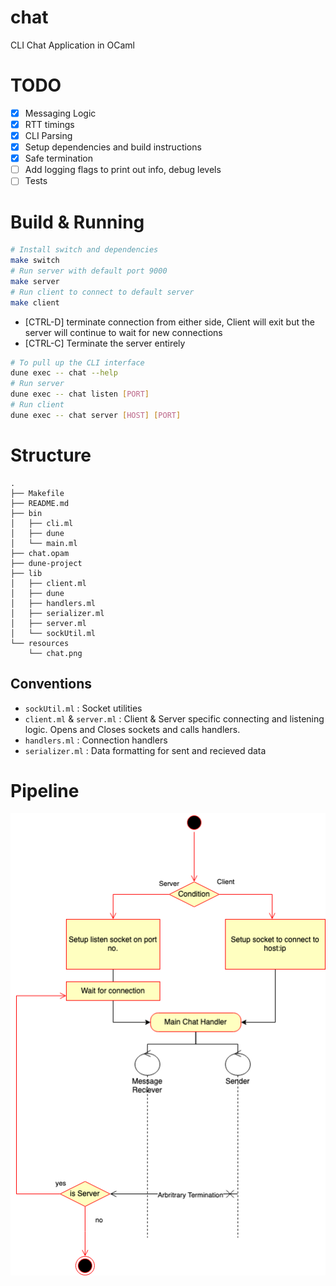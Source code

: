 # chat
CLI Chat Application in OCaml

# TODO
- [x] Messaging Logic
- [x] RTT timings
- [x] CLI Parsing
- [x] Setup dependencies and build instructions
- [x] Safe termination
- [ ] Add logging flags to print out info, debug levels
- [ ] Tests

# Build & Running
```bash
# Install switch and dependencies
make switch
# Run server with default port 9000
make server
# Run client to connect to default server
make client
```
- [CTRL-D] terminate connection from either side, Client will exit but the server will continue to wait for new connections
- [CTRL-C] Terminate the server entirely

``` bash
# To pull up the CLI interface
dune exec -- chat --help
# Run server
dune exec -- chat listen [PORT]
# Run client
dune exec -- chat server [HOST] [PORT]
```

# Structure
```
.
├── Makefile
├── README.md
├── bin
│   ├── cli.ml
│   ├── dune
│   └── main.ml
├── chat.opam
├── dune-project
├── lib
│   ├── client.ml
│   ├── dune
│   ├── handlers.ml
│   ├── serializer.ml
│   ├── server.ml
│   └── sockUtil.ml
└── resources
    └── chat.png
```

## Conventions
- `sockUtil.ml` : Socket utilities
- `client.ml` & `server.ml` : Client & Server specific connecting and listening logic. Opens and Closes sockets and calls handlers. 
- `handlers.ml` : Connection handlers
- `serializer.ml` : Data formatting for sent and recieved data

# Pipeline
![Pipeline UML diagram](resources/chat.png)